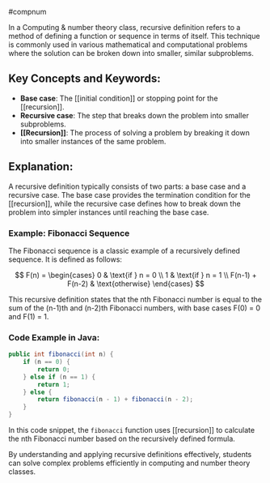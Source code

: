 #compnum 

In a Computing & number theory class, recursive definition refers to a method of defining a function or sequence in terms of itself. This technique is commonly used in various mathematical and computational problems where the solution can be broken down into smaller, similar subproblems.

## Key Concepts and Keywords:
- **Base case**: The [[initial condition]] or stopping point for the [[recursion]].
- **Recursive case**: The step that breaks down the problem into smaller subproblems.
- **[[Recursion]]**: The process of solving a problem by breaking it down into smaller instances of the same problem.

## Explanation:
A recursive definition typically consists of two parts: a base case and a recursive case. The base case provides the termination condition for the [[recursion]], while the recursive case defines how to break down the problem into simpler instances until reaching the base case.

### Example: Fibonacci Sequence
The Fibonacci sequence is a classic example of a recursively defined sequence. It is defined as follows:

$$
F(n) = 
\begin{cases} 
0 & \text{if } n = 0 \\
1 & \text{if } n = 1 \\
F(n-1) + F(n-2) & \text{otherwise}
\end{cases}
$$

This recursive definition states that the nth Fibonacci number is equal to the sum of the (n-1)th and (n-2)th Fibonacci numbers, with base cases F(0) = 0 and F(1) = 1.

### Code Example in Java:
```java
public int fibonacci(int n) {
    if (n == 0) {
        return 0;
    } else if (n == 1) {
        return 1;
    } else {
        return fibonacci(n - 1) + fibonacci(n - 2);
    }
}
```

In this code snippet, the `fibonacci` function uses [[recursion]] to calculate the nth Fibonacci number based on the recursively defined formula.

By understanding and applying recursive definitions effectively, students can solve complex problems efficiently in computing and number theory classes.